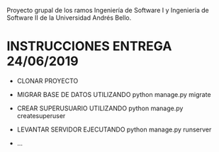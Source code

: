 Proyecto grupal de los ramos Ingeniería de Software I y Ingeniería de Software II de la Universidad Andrés Bello.

# INSTRUCCIONES ENTREGA 24/06/2019

* CLONAR PROYECTO

* MIGRAR BASE DE DATOS UTILIZANDO python manage.py migrate

* CREAR SUPERUSUARIO UTILIZANDO python manage.py createsuperuser

* LEVANTAR SERVIDOR EJECUTANDO python manage.py runserver

* ...
